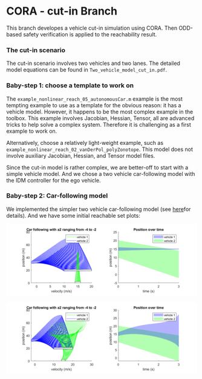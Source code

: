 # CORA - cut-in Branch
This branch developes a vehicle cut-in simulation using CORA. Then ODD-based safety verification is applied to the reachability result.

### The cut-in scenario
The cut-in scenario involves two vehicles and two lanes. The detailed model equations can be found in `Two_vehicle_model_cut_in.pdf`.

### Baby-step 1: choose a template to work on
The `example_nonlinear_reach_05_autonomousCar.m` example is the most tempting example to use as a template for the obvious reason: it has a vehicle model. However, it happens to be the most complex example in the toolbox. This example involves Jacobian, Hessian, Tensor, all are advanced tricks to help solve a complex system. Therefore it is challenging as a first example to work on.

Alternatively, choose a relatively light-weight example, such as `example_nonlinear_reach_02_vanDerPol_polyZonotope`. This model does not involve auxiliary Jacobian, Hessian, and Tensor model files.

Since the cut-in model is rather complex, we are better-off to start with a simple vehicle model. And we chose a two vehicle car-following model with the IDM controller for the ego vehicle.

### Baby-step 2: Car-following model
We implemented the simpler two vehicle car-following model (see [here](/Two_vehicle_model_car_follow)for details). And we have some initial reachable set plots:

![Only constant-speed cruise](figures/car_following_constant_speed_cruise.png)

![Adding a somewhat distance-keeping term](figures/car_following_distance_keeping_v1.png)




